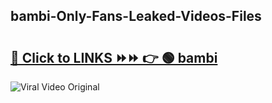 
 ## bambi-Only-Fans-Leaked-Videos-Files

# <h2><a href="https://mediaupload.pro?bambi">🔗 Click to LINKS ⏩⏩ 👉 🟢 bambi </a></h2>

<a href="https://mediaupload.pro?bambi" rel="nofollow" data-target="animated-image.originalLink"><img src="https://i.ibb.co.com/xMMVF88/686577567.gif" alt="Viral Video Original" style="max-width: 100%; display: inline-block;" data-target="animated-image.originalImage"></a>